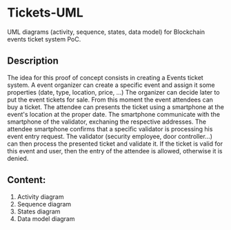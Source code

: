 # Tickets-UML
UML diagrams (activity, sequence, states, data model) for Blockchain events ticket system PoC.

## Description
The idea for this proof of concept consists in creating a Events ticket system.
A event organizer can create a specific event and assign it some properties (date, type, location, price, ...)
The organizer can decide later to put the event tickets for sale. 
From this moment the event attendees can buy a ticket.
The attendee can presents the ticket using a smartphone at the event's location at the proper date.
The smartphone communicate with the smartphone of the validator, exchaning the respective addresses.
The attendee smartphone confirms that a specific validator is processing his event entry request.
The validator (security employee, door controller...) can then process the presented ticket and validate it.
If the ticket is valid for this event and user, then the entry of the attendee is allowed, otherwise it is denied.

## Content:
1. Activity diagram
2. Sequence diagram
3. States diagram
4. Data model diagram
